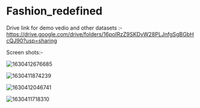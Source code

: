 # Fashion_redefined

Drive link for demo vedio and other datasets :- https://drive.google.com/drive/folders/16poIRzZ9SKDvW28PLJnfgSgBGbHcQJ90?usp=sharing

Screen shots:-

![1630412676685](https://user-images.githubusercontent.com/68550464/131557387-ec720424-09da-47d4-bb1d-2f1c43804a2d.png)

![1630411874239](https://user-images.githubusercontent.com/68550464/131557400-517068ed-0188-4f21-819a-5ef16f6e1bd0.png)

![1630412046741](https://user-images.githubusercontent.com/68550464/131557414-8442d116-675c-4fe7-8d87-bc253bb396e5.png)

![1630411718310](https://user-images.githubusercontent.com/68550464/131557429-3724c130-e3d9-49b6-af4f-8c2b56fae4fb.png)

